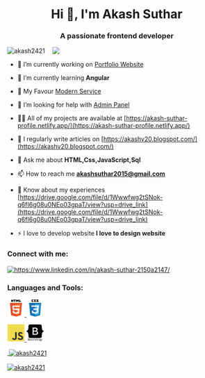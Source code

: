 <h1 align="center">Hi 👋, I'm Akash Suthar</h1>
<h3 align="center">A passionate frontend developer</h3>
<img align="right" width="400" src="https://user-images.githubusercontent.com/74038190/219923823-bf1ce878-c6b8-4faa-be07-93e6b1006521.gif">

<p align="left"> <img src="https://komarev.com/ghpvc/?username=akash2421&label=Profile%20views&color=0e75b6&style=flat" alt="akash2421" /> </p>

- 🔭 I’m currently working on [Portfolio Website](https://akash-suthar-profile.netlify.app/)

- 🌱 I’m currently learning **Angular**

- 👯 My Favour [Modern Service](https://modern-website-akash.netlify.app/)

- 🤝 I’m looking for help with [Admin Panel](https://admin-panal-akash.netlify.app/)

- 👨‍💻 All of my projects are available at [https://akash-suthar-profile.netlify.app/](https://akash-suthar-profile.netlify.app/)

- 📝 I regularly write articles on [https://akashv20.blogspot.com/](https://akashv20.blogspot.com/)

- 💬 Ask me about **HTML,Css,JavaScript,Sql**

- 📫 How to reach me **akashsuthar2015@gmail.com**

- 📄 Know about my experiences [https://drive.google.com/file/d/1Wwwfwg2tSNok-q6fI6g08u0NEo03gpaT/view?usp=drive_link](https://drive.google.com/file/d/1Wwwfwg2tSNok-q6fI6g08u0NEo03gpaT/view?usp=drive_link)

- ⚡ I love to develop website **I love to design website**

<h3 align="left">Connect with me:</h3>
<p align="left">
<a href="https://linkedin.com/in/https://www.linkedin.com/in/akash-suthar-2150a2147/" target="blank"><img align="center" src="https://raw.githubusercontent.com/rahuldkjain/github-profile-readme-generator/master/src/images/icons/Social/linked-in-alt.svg" alt="https://www.linkedin.com/in/akash-suthar-2150a2147/" height="30" width="40" /></a>
</p>

<h3 align="left">Languages and Tools:</h3>
<p align="left"> <a href="https://getbootstrap.com" target="_blank" rel="noreferrer"> 
 <img src="https://raw.githubusercontent.com/devicons/devicon/master/icons/html5/html5-original-wordmark.svg" alt="html5" width="40" height="40"/> </a> <a href="https://developer.mozilla.org/en-US/docs/Web/JavaScript" target="_blank" rel="noreferrer"> 
<img src="https://raw.githubusercontent.com/devicons/devicon/master/icons/css3/css3-original-wordmark.svg" alt="css3" width="40" height="40"/> </a> <a href="https://www.w3.org/html/" target="_blank" rel="noreferrer">

<img src="https://raw.githubusercontent.com/devicons/devicon/master/icons/javascript/javascript-original.svg" alt="javascript" width="40" height="40"/> </a>
<img src="https://raw.githubusercontent.com/devicons/devicon/master/icons/bootstrap/bootstrap-plain-wordmark.svg" alt="bootstrap" width="40" height="40"/> </a> <a href="https://www.w3schools.com/css/" target="_blank" rel="noreferrer">  </p>

<p>&nbsp;<img align="center" src="https://github-readme-stats.vercel.app/api?username=akash2421&show_icons=true&locale=en" alt="akash2421" /></p>

<p><img align="center" src="https://github-readme-streak-stats.herokuapp.com/?user=akash2421&" alt="akash2421" /></p>
